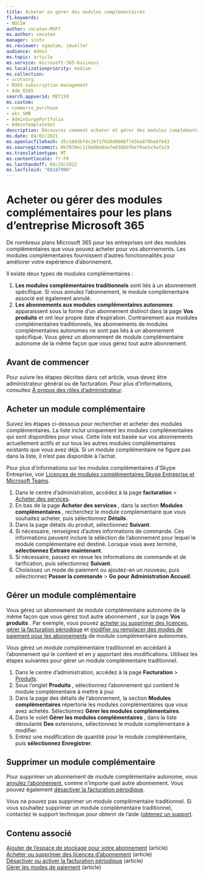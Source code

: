 ```yaml
---
title: Acheter ou gérer des modules complémentaires
f1.keywords:
- NOCSH
author: cmcatee-MSFT
ms.author: cmcatee
manager: scotv
ms.reviewer: sgautam, jmueller
audience: Admin
ms.topic: article
ms.service: microsoft-365-business
ms.localizationpriority: medium
ms.collection:
- scotvorg
- M365-subscription-management
- Adm_O365
search.appverid: MET150
ms.custom:
- commerce_purchase
- okr_SMB
- AdminSurgePortfolio
- AdminTemplateSet
description: Découvrez comment acheter et gérer des modules complémentaires pour votre abonnement Microsoft 365 entreprise.
ms.date: 04/02/2021
ms.openlocfilehash: d5c1803bf4c28f1f020d0008f7d5ba870be8f683
ms.sourcegitcommit: 0b7070ec119e00e0dafe030bbfbef0ae5c9afa19
ms.translationtype: MT
ms.contentlocale: fr-FR
ms.lasthandoff: 09/29/2022
ms.locfileid: "68187996"
---
```

# <a name="buy-or-manage-add-ons-for-microsoft-365-business-plans"></a>Acheter ou gérer des modules complémentaires pour les plans d’entreprise Microsoft 365

De nombreux plans Microsoft 365 pour les entreprises ont des modules complémentaires que vous pouvez acheter pour vos abonnements. Les modules complémentaires fournissent d’autres fonctionnalités pour améliorer votre expérience d’abonnement.

Il existe deux types de modules complémentaires :

1. **Les modules complémentaires traditionnels** sont liés à un abonnement spécifique. Si vous annulez l’abonnement, le module complémentaire associé est également annulé.
2. **Les abonnements aux modules complémentaires autonomes** apparaissent sous la forme d’un abonnement distinct dans la page **Vos produits** et ont leur propre date d’expiration. Contrairement aux modules complémentaires traditionnels, les abonnements de modules complémentaires autonomes ne sont pas liés à un abonnement spécifique. Vous gérez un abonnement de module complémentaire autonome de la même façon que vous gérez tout autre abonnement.

## <a name="before-you-begin"></a>Avant de commencer

Pour suivre les étapes décrites dans cet article, vous devez être administrateur général ou de facturation. Pour plus d’informations, consultez [À propos des rôles d’administrateur](../admin/add-users/about-admin-roles.md).

## <a name="buy-an-add-on"></a>Acheter un module complémentaire

Suivez les étapes ci-dessous pour rechercher et acheter des modules complémentaires. La liste inclut uniquement les modules complémentaires qui sont disponibles pour vous. Cette liste est basée sur vos abonnements actuellement actifs et sur tous les autres modules complémentaires existants que vous avez déjà. Si un module complémentaire ne figure pas dans la liste, il n’est pas disponible à l’achat.

Pour plus d'informations sur les modules complémentaires d'Skype Entreprise, voir [Licences de modules complémentaires Skype Entreprise et Microsoft Teams](/SkypeForBusiness/skype-for-business-and-microsoft-teams-add-on-licensing/skype-for-business-and-microsoft-teams-add-on-licensing).

1. Dans le centre d’administration, accédez à la page **facturation** \> <a href="https://go.microsoft.com/fwlink/p/?linkid=868433" target="_blank">Acheter des services</a>.
2. En bas de la page **Acheter des services** , dans la section **Modules complémentaires** , recherchez le module complémentaire que vous souhaitez acheter, puis sélectionnez **Détails**.
3. Dans la page détails du produit, sélectionnez **Suivant**.
4. Si nécessaire, renseignez d’autres informations de commande. Ces informations peuvent inclure la sélection de l’abonnement pour lequel le module complémentaire est destiné. Lorsque vous avez terminé, **sélectionnez Extraire maintenant**.
5. Si nécessaire, passez en revue les informations de commande et de tarification, puis sélectionnez **Suivant**.
6. Choisissez un mode de paiement ou ajoutez-en un nouveau, puis sélectionnez **Passer la commande** > **Go pour Administration Accueil**.

## <a name="manage-an-add-on"></a>Gérer un module complémentaire

Vous gérez un abonnement de module complémentaire autonome de la même façon que vous gérez tout autre abonnement , sur la page **Vos produits** . Par exemple, vous pouvez [acheter ou supprimer des licences](licenses/buy-licenses.md), [gérer la facturation périodique](subscriptions/renew-your-subscription.md) et [modifier ou remplacer des modes de paiement pour les abonnements](billing-and-payments/manage-payment-methods.md) de module complémentaire autonomes.

Vous gérez un module complémentaire traditionnel en accédant à l’abonnement qui le contient et en y apportant des modifications. Utilisez les étapes suivantes pour gérer un module complémentaire traditionnel.
  
1. Dans le centre d’administration, accédez à la page **Facturation** \> <a href="https://go.microsoft.com/fwlink/p/?linkid=842054" target="_blank">Produits</a>.
2. Sous l’onglet **Produits** , sélectionnez l’abonnement qui contient le module complémentaire à mettre à jour.
3. Dans la page des détails de l’abonnement, la section **Modules complémentaires** répertorie les modules complémentaires que vous avez achetés. Sélectionnez **Gérer les modules complémentaires**.
4. Dans le volet **Gérer les modules complémentaires** , dans la liste déroulante **Des** extensions, sélectionnez le module complémentaire à modifier.
5. Entrez une modification de quantité pour le module complémentaire, puis **sélectionnez Enregistrer**.

## <a name="remove-an-add-on"></a>Supprimer un module complémentaire

Pour supprimer un abonnement de module complémentaire autonome, vous [annulez l’abonnement](subscriptions/cancel-your-subscription.md), comme n’importe quel autre abonnement. Vous pouvez également [désactiver la facturation périodique](subscriptions/renew-your-subscription.md).

Vous ne pouvez pas supprimer un module complémentaire traditionnel. Si vous souhaitez supprimer un module complémentaire traditionnel, contactez le support technique pour obtenir de l’aide ([obtenez un support](../admin/get-help-support.md).
  
## <a name="related-content"></a>Contenu associé

[Ajouter de l’espace de stockage pour votre abonnement](add-storage-space.md) (article)\
[Acheter ou supprimer des licences d’abonnement](licenses/buy-licenses.md) (article)\
[Désactiver ou activer la facturation périodique](subscriptions/renew-your-subscription.md#turn-recurring-billing-off-or-on) (article)\
[Gérer les modes de paiement](billing-and-payments/manage-payment-methods.md) (article)
